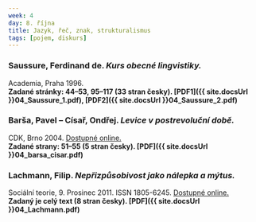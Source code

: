 ```yaml
---
week: 4
day: 8. října
title: Jazyk, řeč, znak, strukturalismus
tags: [pojem, diskurs]
---
```

### Saussure, Ferdinand de. _Kurs obecné lingvistiky._

Academia, Praha 1996.  
**Zadané stránky: 44–53, 95–117 (33 stran česky). [PDF1]({{ site.docsUrl }}04_Saussure_1.pdf), [PDF2]({{ site.docsUrl }}04_Saussure_2.pdf)**


### Barša, Pavel – Císař, Ondřej. _Levice v postrevoluční době._

CDK, Brno 2004\. [Dostupné online.](http://fsslvt.fss.muni.cz/~cisar/download/books/levice-text2.pdf)  
**Zadané strany: 51–55 (5 stran česky). [PDF]({{ site.docsUrl }}04_barsa_cisar.pdf)**


### Lachmann, Filip. _Nepřizpůsobivost jako nálepka a mýtus._

Sociální teorie, 9\. Prosinec 2011\. ISSN 1805-6245\. [Dostupné online.](http://socialniteorie.cz/neprizpusobivost-jako-nalepka-a-mytus)  
**Zadaný je celý text (8 stran česky). [PDF]({{ site.docsUrl }}04_Lachmann.pdf)**
